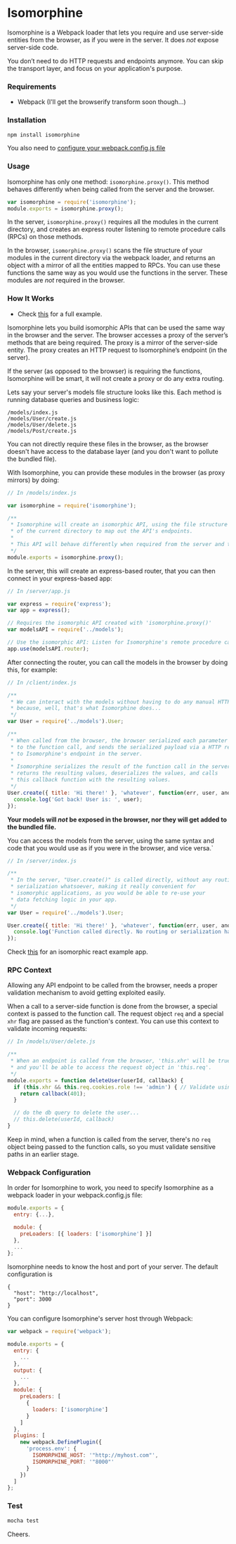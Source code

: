 # Isomorphine

Isomorphine is a Webpack loader that lets you require and use server-side entities from the browser, as if you were in the server. It does _not_ expose server-side code.

You don’t need to do HTTP requests and endpoints anymore. You can skip the transport layer, and focus on your application's purpose.

### Requirements
- Webpack (I'll get the browserify transform soon though...)

### Installation

```bash
npm install isomorphine
```

You also need to [configure your webpack.config.js file](#webpack-configuration)


### Usage

Isomorphine has only one method: `isomorphine.proxy()`. This method behaves differently when being called from the server and the browser.

```js
var isomorphine = require('isomorphine');
module.exports = isomorphine.proxy();
```
In the server, `isomorphine.proxy()` requires all the modules in the current directory, and creates an express router listening to remote procedure calls (RPCs) on those methods.

In the browser, `isomorphine.proxy()` scans the file structure of your modules in the current directory via the webpack loader, and returns an object with a mirror of all the entities mapped to RPCs. You can use these functions the same way as you would use the functions in the server. These modules are _not_ required in the browser.


### How It Works

* Check [this](https://github.com/d-oliveros/isomorphine/tree/master/examples/isomorphic-react) for a full example.

Isomorphine lets you build isomorphic APIs that can be used the same way in the browser and the server. The browser accesses a proxy of the server’s methods that are being required. The proxy is a mirror of the server-side entity. The proxy creates an HTTP request to Isomorphine’s endpoint (in the server).

If the server (as opposed to the browser) is requiring the functions, Isomorphine will be smart, it will not create a proxy or do any extra routing.

Lets say your server's models file structure looks like this. Each method is running database queries and business logic:

```
/models/index.js
/models/User/create.js
/models/User/delete.js
/models/Post/create.js
```

You can not directly require these files in the browser, as the browser doesn't have access to the database layer (and you don't want to pollute the bundled file).

With Isomorphine, you can provide these modules in the browser (as proxy mirrors) by doing:

```js
// In /models/index.js

var isomorphine = require('isomorphine');

/**
 * Isomorphine will create an isomorphic API, using the file structure
 * of the current directory to map out the API's endpoints.
 *
 * This API will behave differently when required from the server and the browser.
 */
module.exports = isomorphine.proxy();
```

In the server, this will create an express-based router, that you can then connect in your express-based app:

```js
// In /server/app.js

var express = require('express');
var app = express();

// Requires the isomorphic API created with 'isomorphine.proxy()'
var modelsAPI = require('../models');

// Use the isomorphic API: Listen for Isomorphine's remote procedure calls (RPCs)
app.use(modelsAPI.router);
```

After connecting the router, you can call the models in the browser by doing this, for example:

```js
// In /client/index.js

/**
 * We can interact with the models without having to do any manual HTTP requests
 * because, well, that's what Isomorphine does...
 */
var User = require('../models').User;

/**
 * When called from the browser, the browser serialized each parameter sent
 * to the function call, and sends the serialized payload via a HTTP request
 * to Isomorphine's endpoint in the server.
 *
 * Isomorphine serializes the result of the function call in the server,
 * returns the resulting values, deserializes the values, and calls
 * this callback function with the resulting values.
 */
User.create({ title: 'Hi there!' }, 'whatever', function(err, user, anotherVal) {
  console.log('Got back! User is: ', user);
});
```

**Your models will _not_ be exposed in the browser, nor they will get added to the bundled file.**

You can access the models from the server, using the same syntax and code that you would use as if you were in the browser, and vice versa.`

```js
// In /server/index.js

/**
 * In the server, "User.create()" is called directly, without any routing or
 * serialization whatsoever, making it really convenient for
 * isomorphic applications, as you would be able to re-use your
 * data fetching logic in your app.
 */
var User = require('../models').User;

User.create({ title: 'Hi there!' }, 'whatever', function(err, user, anotherVal) {
  console.log('Function called directly. No routing or serialization happened.');
});
```

Check [this](https://github.com/d-oliveros/isomorphine/tree/master/examples/isomorphic-react) for an isomorphic react example app.


### RPC Context

Allowing any API endpoint to be called from the browser, needs a proper validation mechanism to avoid getting exploited easily.

When a call to a server-side function is done from the browser, a special context is passed to the function call. The request object `req` and a special `xhr` flag are passed as the function's context. You can use this context to validate incoming requests:

```js
// In /models/User/delete.js

/**
 * When an endpoint is called from the browser, 'this.xhr' will be true,
 * and you'll be able to access the request object in 'this.req'.
 */
module.exports = function deleteUser(userId, callback) {
  if (this.xhr && this.req.cookies.role !== 'admin') { // Validate using `req`
    return callback(401);
  }

  // do the db query to delete the user...
  // this.delete(userId, callback)
}

```

Keep in mind, when a function is called from the server, there's no `req` object being passed to the function calls, so you must validate sensitive paths in an earlier stage.


### Webpack Configuration

In order for Isomorphine to work, you need to specify Isomorphine as a webpack loader in your webpack.config.js file:

```js
module.exports = {
  entry: {...},

  module: {
    preLoaders: [{ loaders: ['isomorphine'] }]
  },
  ...
};
```

Isomorphine needs to know the host and port of your server. The default configuration is

```
{
  "host": "http://localhost",
  "port": 3000
}
```

You can configure Isomorphine's server host through Webpack:

```js
var webpack = require('webpack');

module.exports = {
  entry: {
    ...
  },
  output: {
    ...
  },
  module: {
    preLoaders: [
      {
        loaders: ['isomorphine']
      }
    ]
  },
  plugins: [
    new webpack.DefinePlugin({
      'process.env': {
        ISOMORPHINE_HOST: '"http://myhost.com"',
        ISOMORPHINE_PORT: '"8000"'
      }
    })
  ]
};
```


### Test

```bash
mocha test
```

Cheers.
